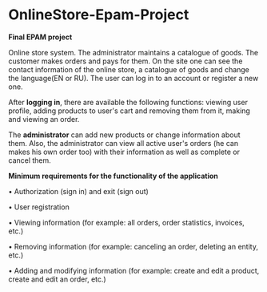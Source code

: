 # OnlineStore-Epam-Project
**Final EPAM project**

Online store system. The administrator maintains a catalogue of goods. The customer makes orders and pays for them. On the site one can see the contact information of the online store, a catalogue of goods and change the language(EN or RU). The user can log in to an account or register a new one.

After **logging in**, there are available the following functions: viewing user profile, adding products to user's cart and removing them from it, making and viewing an order.

The **administrator** can add new products or change information about them. Also, the administrator can view all active user's orders (he can makes his own order too) with their information as well as complete or cancel them.  





**Minimum requirements for the functionality of the application**

• Authorization (sign in) and exit (sign out)

• User registration

• Viewing information (for example: all orders, order statistics, invoices, etc.)

• Removing information (for example: canceling an order, deleting an entity, etc.)

• Adding and modifying information (for example: create and edit a product, create and edit an order, etc.)


